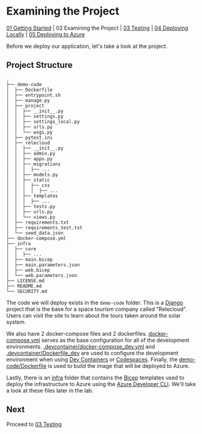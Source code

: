 # Examining the Project

[01 Getting Started](./README.md) | 02 Examining the Project | [03 Testing](./03-testing.md) | [04 Deploying Locally](./04-deploying-locally.md) | [05 Deploying to Azure](./05-deploying-to-azure.md)  


Before we deploy our application, let's take a look at the project. 

## Project Structure

```shell
.
├── demo-code
│  ├── Dockerfile
│  ├── entrypoint.sh
│  ├── manage.py
│  ├── project
│  │  ├── __init__.py
│  │  ├── settings.py
│  │  ├── settings_local.py
│  │  ├── urls.py
│  │  └── wsgi.py
│  ├── pytest.ini
│  ├── relecloud
│  │  ├── __init__.py
│  │  ├── admin.py
│  │  ├── apps.py
│  │  ├── migrations
│  │  │  ├── ...
│  │  ├── models.py
│  │  ├── static
│  │  │  ├── css
│  │  │  │  ├── ...
│  │  ├── templates
│  │  │  ├── ...
│  │  ├── tests.py
│  │  ├── urls.py
│  │  └── views.py
│  ├── requirements.txt
│  ├── requirements_test.txt
│  └── seed_data.json
├── docker-compose.yml
├── infra
│  ├── core
│  │  ├── ...
│  ├── main.bicep
│  ├── main.parameters.json
│  ├── web.bicep
│  └── web.parameters.json
├── LICENSE.md
├── README.md
└── SECURITY.md

```

The code we will deploy exists in the `demo-code` folder. This is a [Django](https://djangoproject.com) project that is the base for a space tourism company called "Relecloud". Users can visit the site to learn about the tours taken around the solar system.

We also have 2 docker-compose files and 2 dockerfiles. [docker-compose.yml](../docker-compose.yml) serves as the base configuration for all of the development environments. [.devcontainer/docker-compose_dev.yml](../.devcontainer/docker-compose_dev.yml) and [.devcontainer/Dockerfile_dev](../.devcontainer/Dockerfile_dev) are used to configure the development environment when using [Dev Containers](https://code.visualstudio.com/docs/remote/containers) or [Codespaces](https://codespaces.github.com). Finally, the [demo-code/Dockerfile](../demo-code/Dockerfile) is used to build the image that will be deployed to Azure.

Lastly, there is an [infra](../infra/) folder that contains the [Bicep](https://learn.microsoft.com/en-us/azure/azure-resource-manager/bicep/overview) templates used to deploy the infrastructure to Azure using the [Azure Developer CLI](https://learn.microsoft.com/en-us/azure/developer/azure-developer-cli/overview). We'll take a look at these files later in the lab.

## Next

Proceed to [03 Testing](./03-testing.md)
